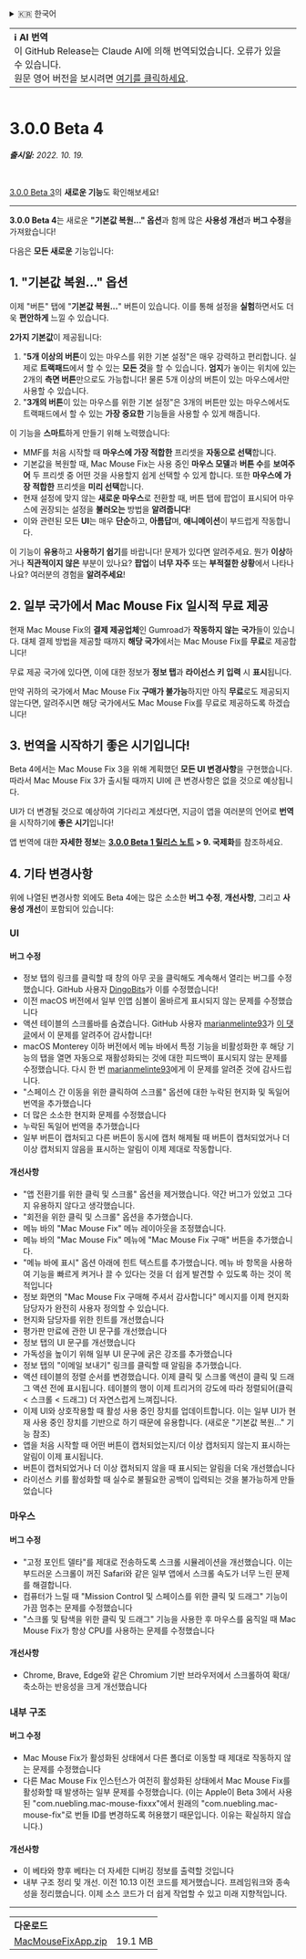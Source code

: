 <details>
<summary>🇰🇷 한국어</summary>

[🇬🇧 English (GitHub)](https://github.com/noah-nuebling/mac-mouse-fix/releases/tag/3.0.0-Beta-4)\
[🇦🇩 Català](https://redirect.macmousefix.com/?target=mmf-release&tag=3.0.0-Beta-4&locale=ca)\
[🇩🇪 Deutsch](https://redirect.macmousefix.com/?target=mmf-release&tag=3.0.0-Beta-4&locale=de)\
[🇪🇸 Español](https://redirect.macmousefix.com/?target=mmf-release&tag=3.0.0-Beta-4&locale=es)\
[🇫🇷 Français](https://redirect.macmousefix.com/?target=mmf-release&tag=3.0.0-Beta-4&locale=fr)\
[🇮🇩 Indonesia](https://redirect.macmousefix.com/?target=mmf-release&tag=3.0.0-Beta-4&locale=id)\
[🇮🇹 Italiano](https://redirect.macmousefix.com/?target=mmf-release&tag=3.0.0-Beta-4&locale=it)\
[🇭🇺 Magyar](https://redirect.macmousefix.com/?target=mmf-release&tag=3.0.0-Beta-4&locale=hu)\
[🇳🇱 Nederlands](https://redirect.macmousefix.com/?target=mmf-release&tag=3.0.0-Beta-4&locale=nl)\
[🇵🇱 Polski](https://redirect.macmousefix.com/?target=mmf-release&tag=3.0.0-Beta-4&locale=pl)\
[🇧🇷 Português (Brasil)](https://redirect.macmousefix.com/?target=mmf-release&tag=3.0.0-Beta-4&locale=pt-BR)\
[🇵🇹 Português (Portugal)](https://redirect.macmousefix.com/?target=mmf-release&tag=3.0.0-Beta-4&locale=pt-PT)\
[🇷🇴 Română](https://redirect.macmousefix.com/?target=mmf-release&tag=3.0.0-Beta-4&locale=ro)\
[🇸🇪 Svenska](https://redirect.macmousefix.com/?target=mmf-release&tag=3.0.0-Beta-4&locale=sv)\
[🇻🇳 Tiếng Việt](https://redirect.macmousefix.com/?target=mmf-release&tag=3.0.0-Beta-4&locale=vi)\
[🇹🇷 Türkçe](https://redirect.macmousefix.com/?target=mmf-release&tag=3.0.0-Beta-4&locale=tr)\
[🇨🇿 Čeština](https://redirect.macmousefix.com/?target=mmf-release&tag=3.0.0-Beta-4&locale=cs)\
[🇬🇷 Ελληνικά](https://redirect.macmousefix.com/?target=mmf-release&tag=3.0.0-Beta-4&locale=el)\
[🇷🇺 Русский](https://redirect.macmousefix.com/?target=mmf-release&tag=3.0.0-Beta-4&locale=ru)\
[🇺🇦 Українська](https://redirect.macmousefix.com/?target=mmf-release&tag=3.0.0-Beta-4&locale=uk)\
[🇮🇱 עברית](https://redirect.macmousefix.com/?target=mmf-release&tag=3.0.0-Beta-4&locale=he)\
[🇸🇦 العربية](https://redirect.macmousefix.com/?target=mmf-release&tag=3.0.0-Beta-4&locale=ar)\
[🇮🇳 हिन्दी](https://redirect.macmousefix.com/?target=mmf-release&tag=3.0.0-Beta-4&locale=hi)\
[🇹🇭 ไทย](https://redirect.macmousefix.com/?target=mmf-release&tag=3.0.0-Beta-4&locale=th)\
[🇨🇳 中文 (简体)](https://redirect.macmousefix.com/?target=mmf-release&tag=3.0.0-Beta-4&locale=zh-Hans)\
[🇨🇳 中文 (繁體)](https://redirect.macmousefix.com/?target=mmf-release&tag=3.0.0-Beta-4&locale=zh-Hant)\
[🇭🇰 中文（香港)](https://redirect.macmousefix.com/?target=mmf-release&tag=3.0.0-Beta-4&locale=zh-HK)\
[🇯🇵 日本語](https://redirect.macmousefix.com/?target=mmf-release&tag=3.0.0-Beta-4&locale=ja)\
**🇰🇷 한국어**\
[Help translate Mac Mouse Fix to different languages!](https://github.com/noah-nuebling/mac-mouse-fix/discussions/731)
</details>
<table align=><td>
<b>ℹ️ AI 번역</b><br>
이 GitHub Release는 Claude AI에 의해 번역되었습니다. 오류가 있을 수 있습니다.<br>
원문 영어 버전을 보시려면 <a href="https://github.com/noah-nuebling/mac-mouse-fix/releases/tag/3.0.0-Beta-4">여기를 클릭하세요</a>.
</td></table>

<table></table>

# 3.0.0 Beta 4
***출시일:** 2022. 10. 19.*

<br>

[3.0.0 Beta 3](https://redirect.macmousefix.com/?target=mmf-release&tag=3.0.0-Beta-3&locale=ko)의 **새로운 기능**도 확인해보세요!

---

**3.0.0 Beta 4**는 새로운 **"기본값 복원..." 옵션**과 함께 많은 **사용성 개선**과 **버그 수정**을 가져왔습니다!

다음은 **모든 새로운** 기능입니다:

## 1. "기본값 복원..." 옵션

이제 "버튼" 탭에 "**기본값 복원...**" 버튼이 있습니다.
이를 통해 설정을 **실험**하면서도 더욱 **편안하게** 느낄 수 있습니다.

**2가지 기본값**이 제공됩니다:

1. "**5개 이상의 버튼**이 있는 마우스를 위한 기본 설정"은 매우 강력하고 편리합니다. 실제로 **트랙패드**에서 할 수 있는 **모든 것**을 할 수 있습니다. **엄지**가 놓이는 위치에 있는 2개의 **측면 버튼**만으로도 가능합니다! 물론 5개 이상의 버튼이 있는 마우스에서만 사용할 수 있습니다.
2. "**3개의 버튼**이 있는 마우스를 위한 기본 설정"은 3개의 버튼만 있는 마우스에서도 트랙패드에서 할 수 있는 **가장 중요한** 기능들을 사용할 수 있게 해줍니다.

이 기능을 **스마트**하게 만들기 위해 노력했습니다:

- MMF를 처음 시작할 때 **마우스에 가장 적합한** 프리셋을 **자동으로 선택**합니다.
- 기본값을 복원할 때, Mac Mouse Fix는 사용 중인 **마우스 모델**과 **버튼 수**를 **보여주어** 두 프리셋 중 어떤 것을 사용할지 쉽게 선택할 수 있게 합니다. 또한 **마우스에 가장 적합한** 프리셋을 **미리 선택**합니다.
- 현재 설정에 맞지 않는 **새로운 마우스**로 전환할 때, 버튼 탭에 팝업이 표시되어 마우스에 권장되는 설정을 **불러오는** 방법을 **알려줍니다**!
- 이와 관련된 모든 **UI**는 매우 **단순**하고, **아름답**며, **애니메이션**이 부드럽게 작동합니다.

이 기능이 **유용**하고 **사용하기 쉽기**를 바랍니다! 문제가 있다면 알려주세요.
뭔가 **이상**하거나 **직관적이지 않은** 부분이 있나요? **팝업**이 **너무 자주** 또는 **부적절한 상황**에서 나타나나요? 여러분의 경험을 **알려주세요**!

## 2. 일부 국가에서 Mac Mouse Fix 일시적 무료 제공

현재 Mac Mouse Fix의 **결제 제공업체**인 Gumroad가 **작동하지 않는** **국가**들이 있습니다.
대체 결제 방법을 제공할 때까지 **해당 국가**에서는 Mac Mouse Fix를 **무료**로 제공합니다!

무료 제공 국가에 있다면, 이에 대한 정보가 **정보 탭**과 **라이선스 키 입력** 시 **표시**됩니다.

만약 귀하의 국가에서 Mac Mouse Fix **구매가 불가능**하지만 아직 **무료**로도 제공되지 않는다면, 알려주시면 해당 국가에서도 Mac Mouse Fix를 무료로 제공하도록 하겠습니다!

## 3. 번역을 시작하기 좋은 시기입니다!

Beta 4에서는 Mac Mouse Fix 3을 위해 계획했던 **모든 UI 변경사항**을 구현했습니다. 따라서 Mac Mouse Fix 3가 출시될 때까지 UI에 큰 변경사항은 없을 것으로 예상됩니다.

UI가 더 변경될 것으로 예상하여 기다리고 계셨다면, 지금이 앱을 여러분의 언어로 **번역**을 시작하기에 **좋은 시기**입니다!

앱 번역에 대한 **자세한 정보**는 **[3.0.0 Beta 1 릴리스 노트](https://redirect.macmousefix.com/?target=mmf-release&tag=3.0.0-Beta-1.1&locale=ko) > 9. 국제화**를 참조하세요.

## 4. 기타 변경사항

위에 나열된 변경사항 외에도 Beta 4에는 많은 소소한 **버그 수정**, **개선사항**, 그리고 **사용성 개선**이 포함되어 있습니다:

### UI

#### 버그 수정

- 정보 탭의 링크를 클릭할 때 창의 아무 곳을 클릭해도 계속해서 열리는 버그를 수정했습니다. GitHub 사용자 [DingoBits](https://github.com/DingoBits)가 이를 수정했습니다!
- 이전 macOS 버전에서 일부 인앱 심볼이 올바르게 표시되지 않는 문제를 수정했습니다
- 액션 테이블의 스크롤바를 숨겼습니다. GitHub 사용자 [marianmelinte93](https://github.com/marianmelinte93)가 [이 댓글](https://github.com/noah-nuebling/mac-mouse-fix/discussions/366#discussioncomment-3728994)에서 이 문제를 알려주어 감사합니다!
- macOS Monterey 이하 버전에서 메뉴 바에서 특정 기능을 비활성화한 후 해당 기능의 탭을 열면 자동으로 재활성화되는 것에 대한 피드백이 표시되지 않는 문제를 수정했습니다. 다시 한 번 [marianmelinte93](https://github.com/marianmelinte93)에게 이 문제를 알려준 것에 감사드립니다.
- "스페이스 간 이동을 위한 클릭하여 스크롤" 옵션에 대한 누락된 현지화 및 독일어 번역을 추가했습니다
- 더 많은 소소한 현지화 문제를 수정했습니다
- 누락된 독일어 번역을 추가했습니다
- 일부 버튼이 캡처되고 다른 버튼이 동시에 캡처 해제될 때 버튼이 캡처되었거나 더 이상 캡처되지 않음을 표시하는 알림이 이제 제대로 작동합니다.

#### 개선사항

- "앱 전환기를 위한 클릭 및 스크롤" 옵션을 제거했습니다. 약간 버그가 있었고 그다지 유용하지 않다고 생각했습니다.
- "회전을 위한 클릭 및 스크롤" 옵션을 추가했습니다.
- 메뉴 바의 "Mac Mouse Fix" 메뉴 레이아웃을 조정했습니다.
- 메뉴 바의 "Mac Mouse Fix" 메뉴에 "Mac Mouse Fix 구매" 버튼을 추가했습니다.
- "메뉴 바에 표시" 옵션 아래에 힌트 텍스트를 추가했습니다. 메뉴 바 항목을 사용하여 기능을 빠르게 켜거나 끌 수 있다는 것을 더 쉽게 발견할 수 있도록 하는 것이 목적입니다
- 정보 화면의 "Mac Mouse Fix 구매해 주셔서 감사합니다" 메시지를 이제 현지화 담당자가 완전히 사용자 정의할 수 있습니다.
- 현지화 담당자를 위한 힌트를 개선했습니다
- 평가판 만료에 관한 UI 문구를 개선했습니다
- 정보 탭의 UI 문구를 개선했습니다
- 가독성을 높이기 위해 일부 UI 문구에 굵은 강조를 추가했습니다
- 정보 탭의 "이메일 보내기" 링크를 클릭할 때 알림을 추가했습니다.
- 액션 테이블의 정렬 순서를 변경했습니다. 이제 클릭 및 스크롤 액션이 클릭 및 드래그 액션 전에 표시됩니다. 테이블의 행이 이제 트리거의 강도에 따라 정렬되어(클릭 < 스크롤 < 드래그) 더 자연스럽게 느껴집니다.
- 이제 UI와 상호작용할 때 활성 사용 중인 장치를 업데이트합니다. 이는 일부 UI가 현재 사용 중인 장치를 기반으로 하기 때문에 유용합니다. (새로운 "기본값 복원..." 기능 참조)
- 앱을 처음 시작할 때 어떤 버튼이 캡처되었는지/더 이상 캡처되지 않는지 표시하는 알림이 이제 표시됩니다.
- 버튼이 캡처되었거나 더 이상 캡처되지 않을 때 표시되는 알림을 더욱 개선했습니다
- 라이선스 키를 활성화할 때 실수로 불필요한 공백이 입력되는 것을 불가능하게 만들었습니다

### 마우스

#### 버그 수정

- "고정 포인트 델타"를 제대로 전송하도록 스크롤 시뮬레이션을 개선했습니다. 이는 부드러운 스크롤이 꺼진 Safari와 같은 일부 앱에서 스크롤 속도가 너무 느린 문제를 해결합니다.
- 컴퓨터가 느릴 때 "Mission Control 및 스페이스를 위한 클릭 및 드래그" 기능이 가끔 멈추는 문제를 수정했습니다
- "스크롤 및 탐색을 위한 클릭 및 드래그" 기능을 사용한 후 마우스를 움직일 때 Mac Mouse Fix가 항상 CPU를 사용하는 문제를 수정했습니다

#### 개선사항

- Chrome, Brave, Edge와 같은 Chromium 기반 브라우저에서 스크롤하여 확대/축소하는 반응성을 크게 개선했습니다

### 내부 구조

#### 버그 수정

- Mac Mouse Fix가 활성화된 상태에서 다른 폴더로 이동할 때 제대로 작동하지 않는 문제를 수정했습니다
- 다른 Mac Mouse Fix 인스턴스가 여전히 활성화된 상태에서 Mac Mouse Fix를 활성화할 때 발생하는 일부 문제를 수정했습니다. (이는 Apple이 Beta 3에서 사용된 "com.nuebling.mac-mouse-fixxx"에서 원래의 "com.nuebling.mac-mouse-fix"로 번들 ID를 변경하도록 허용했기 때문입니다. 이유는 확실하지 않습니다.)

#### 개선사항

- 이 베타와 향후 베타는 더 자세한 디버깅 정보를 출력할 것입니다
- 내부 구조 정리 및 개선. 이전 10.13 이전 코드를 제거했습니다. 프레임워크와 종속성을 정리했습니다. 이제 소스 코드가 더 쉽게 작업할 수 있고 미래 지향적입니다.

---

<table align="start">
<tr>
    <td colspan=2>
        <b>다운로드</b>
    </td>
</tr>
<tr>
    <td><a href="https://github.com/noah-nuebling/mac-mouse-fix/releases/download/3.0.0-Beta-4/MacMouseFixApp.zip">MacMouseFixApp.zip</a></td>
    <td>19.1 MB</td>
</tr>
</table>